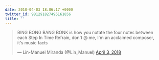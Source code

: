 ```yaml
---
date: 2018-04-03 18:06:17 +0000
twitter_id: 981291827495161856
title: ''
---
```


<blockquote class="twitter-tweet"><p lang="en" dir="ltr">BING BONG BANG BONK is how you notate the four notes between each Step In Time Refrain, don&#39;t @ me, I&#39;m an acclaimed composer, it&#39;s music facts</p>&mdash; Lin-Manuel Miranda (@Lin_Manuel) <a href="https://twitter.com/Lin_Manuel/status/981279594576785408?ref_src=twsrc%5Etfw">April 3, 2018</a></blockquote>
<script async src="https://platform.twitter.com/widgets.js" charset="utf-8"></script>
